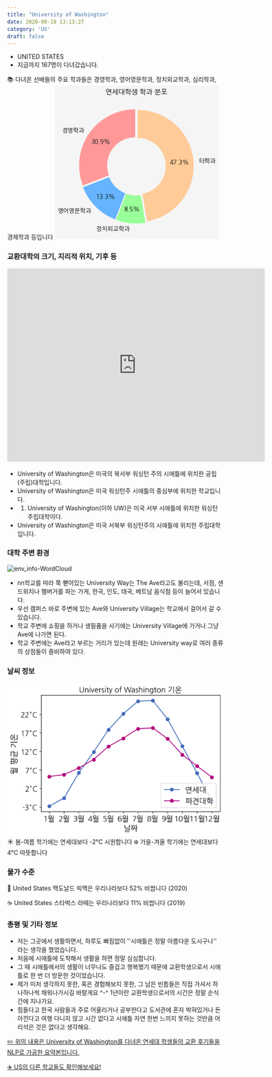 ```yaml
---
title: "University of Washington"
date: 2020-08-19 13:13:27
category: 'US'
draft: false
---
```



* UNITED STATES
* 지금까지 167명이 다녀갔습니다. 

📚 다녀온 선배들의 주요 학과들은 경영학과, 영어영문학과, 정치외교학과, 심리학과, 경제학과 등입니다
![department-info](../plots/US000250.png)
### 교환대학의 크기, 지리적 위치, 기후 등
<iframe
width="600"
height="450"
frameborder="0" style="border:0"
src="https://www.google.com/maps/embed/v1/place?key=AIzaSyC9e1AME-pVmWC4hBpFdu5S4dKzyepa3HQ&q=University+of+Washington&center=47.6553351,-122.3035199&zoom=14" allowfullscreen>
</iframe>

* University of Washington은 미국의 북서부 워싱턴 주의 시애틀에 위치한 공립(주립)대학입니다.
* University of Washington은 미국 워싱턴주 시애틀의 중심부에 위치한 학교입니다.
* 1. University of Washington(이하 UW)은 미국 서부 시애틀에 위치한 워싱턴 주립대학이다.
* University of Washington은 미국 서북부 워싱턴주의 시애틀에 위치한 주립대학입니다.


### 대학 주변 환경

![env_info-WordCloud](../univ_wordclouds_okt/env_info/US000250_env_info_okt.png)

* nn학교를 따라 쭉 뻗어있는 University Way는 The Ave라고도 불리는데, 서점, 샌드위치나 햄버거를 파는 가게, 한국, 인도, 태국, 베트남 음식점 등이 늘어서 있습니다.
* 우선 캠퍼스 바로 주변에 있는 Ave와 University Village는 학교에서 걸어서 갈 수 있습니다.
* 학교 주변에 쇼핑을 하거나 생필품을 사기에는 University Village에 가거나 그냥 Ave에 나가면 된다.
* 학교 주변에는 Ave라고 부르는 거리가 있는데 원래는 University way로 여러 종류의 상점들이 즐비하여 있다.


### 날씨 정보 
 ![temparature_US000250](../plots/weather/US000250.png)
☀️ 봄-여름 학기에는 연세대보다 -2°C 시원합니다
❄️ 가을-겨울 학기에는 연세대보다 4°C 따뜻합니다
### 물가 수준 
🍔 United States 맥도날드 빅맥은 우리나라보다 52% 비쌉니다 (2020)

☕️ United States 스타벅스 라떼는 우리나라보다 11% 비쌉니다 (2019)

### 총평 및 기타 정보
* 저는 그곳에서 생활하면서, 하루도 빠짐없이 ''시애틀은 정말 아름다운 도시구나'' 라는 생각을 했었습니다.
* 처음에 시애틀에 도착해서 생활을 하면 정말 심심합니다.
* 그 때 시애틀에서의 생활이 너무나도 즐겁고 행복했기 때문에 교환학생으로서 시애틀로 한 번 더 방문한 것이었습니다.
* 제가 미처 생각하지 못한, 혹은 경험해보지 못한, 그 남은 빈틈들은 직접 가셔서 하나하나씩 채워나가시길 바랄게요 ^-^ 1년이란 교환학생으로서의 시간은 정말 순식간에 지나가요.
* 힘들다고 한국 사람들과 주로 어울리거나 공부한다고 도서관에 혼자 박혀있거나 돈 아낀다고 여행 다니지 않고 시간 없다고 시애틀 자연 한번 느끼지 못하는 것만큼 어리석은 것은 없다고 생각해요.


[✏️ 위의 내용은 University of Washington를 다녀온 연세대 학생들의 교환 후기들을 NLP로 가공한 요약본입니다.](http://oia.yonsei.ac.kr/partner/expReport.asp?ucode=US000250&bgbn=A)

[✈️ US의 다른 학교들도 확인해보세요!](https://yonsei-exchange.netlify.app/?category=US)
